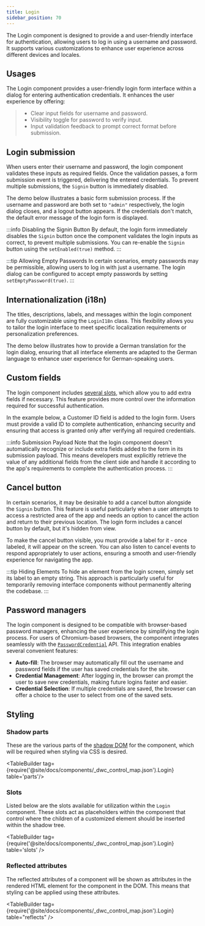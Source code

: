 ```yaml
---
title: Login
sidebar_position: 70
---
```


<DocChip chip='shadow' />
<DocChip chip='name' label="dwc-login" />
<DocChip chip='since' label='24.01' />
<JavadocLink type="login" location="com/webforj/component/login/Login" top='true'/>

The Login component is designed to provide a and user-friendly interface for authentication, allowing users to log in using a username and password. It supports various customizations to enhance user experience across different devices and locales.

<ComponentDemo 
path='/webforj/loginbasic?' 
javaE='https://raw.githubusercontent.com/webforj/webforj-documentation/refs/heads/main/src/main/java/com/webforj/samples/views/login/LoginBasicView.java'
height = '450px'
/>

## Usages

The Login component provides a user-friendly login form interface within a dialog for entering authentication credentials. It enhances the user experience by offering:
   >- Clear input fields for username and password.
   >- Visibility toggle for password to verify input.
   >- Input validation feedback to prompt correct format before submission.

## Login submission

When users enter their username and password, the login component validates these inputs as required fields. Once the validation passes, a form submission event is triggered, delivering the entered credentials. To prevent multiple submissions, the `Signin` button is immediately disabled.

The demo below illustrates a basic form submission process. If the username and password are both set to `"admin"` respectively, the login dialog closes, and a logout button appears. If the credentials don't match, the default error message of the login form is displayed.

<ComponentDemo 
path='/webforj/loginsubmission?' 
javaE='https://raw.githubusercontent.com/webforj/webforj-documentation/refs/heads/main/src/main/java/com/webforj/samples/views/login/LoginSubmissionView.java'
height = '450px'
/>

:::info Disabling the Signin Button
By default, the login form immediately disables the `Signin` button once the component validates the login inputs as correct, to prevent multiple submissions. You can re-enable the `Signin` button using the `setEnabled(true)` method.
:::

:::tip Allowing Empty Passwords
In certain scenarios, empty passwords may be permissible, allowing users to log in with just a username. The login dialog can be configured to accept empty passwords by setting `setEmptyPassword(true)`.
:::

## Internationalization (i18n)

The titles, descriptions, labels, and messages within the login component are fully customizable using the `LoginI18n` class. This flexibility allows you to tailor the login interface to meet specific localization requirements or personalization preferences.

The demo below illustrates how to provide a German translation for the login dialog, ensuring that all interface elements are adapted to the German language to enhance user experience for German-speaking users.

<ComponentDemo 
path='/webforj/logininternationalization?' 
javaE='https://raw.githubusercontent.com/webforj/webforj-documentation/refs/heads/main/src/main/java/com/webforj/samples/views/login/LoginInternationalizationView.java'
height = '500px'
/>

## Custom fields

The login component includes [several slots](#slots), which allow you to add extra fields if necessary. This feature provides more control over the information required for successful authentication.

In the example below, a Customer ID field is added to the login form. Users must provide a valid ID to complete authentication, enhancing security and ensuring that access is granted only after verifying all required credentials.

<ComponentDemo 
path='/webforj/logincustomfields?' 
javaE='https://raw.githubusercontent.com/webforj/webforj-documentation/refs/heads/main/src/main/java/com/webforj/samples/views/login/LoginCustomFieldsView.java'
cssURL='https://raw.githubusercontent.com/webforj/webforj-documentation/main/src/main/resources/css/login/loginCustomFields.css'
height = '700px'
/>

:::info Submission Payload
Note that the login component doesn't automatically recognize or include extra fields added to the form in its submission payload. This means developers must explicitly retrieve the value of any additional fields from the client side and handle it according to the app's requirements to complete the authentication process.
:::

## Cancel button

In certain scenarios, it may be desirable to add a cancel button alongside the `Signin` button. This feature is useful particularly when a user attempts to access a restricted area of the app and needs an option to cancel the action and return to their previous location. The login form includes a cancel button by default, but it's hidden from view.

To make the cancel button visible, you must provide a label for it - once labeled, it will appear on the screen. You can also listen to cancel events to respond appropriately to user actions, ensuring a smooth and user-friendly experience for navigating the app.

<ComponentDemo 
path='/webforj/logincancelbutton?' 
javaE='https://raw.githubusercontent.com/webforj/webforj-documentation/refs/heads/main/src/main/java/com/webforj/samples/views/login/LoginCancelButtonView.java'
height = '450px'
/>

:::tip Hiding Elements
To hide an element from the login screen, simply set its label to an empty string. This approach is particularly useful for temporarily removing interface components without permanently altering the codebase.
:::

## Password managers

The login component is designed to be compatible with browser-based password managers, enhancing the user experience by simplifying the login process. For users of Chromium-based browsers, the component integrates seamlessly with the [`PasswordCredential`](https://developer.mozilla.org/en-US/docs/Web/API/PasswordCredential) API. This integration enables several convenient features:

- **Auto-fill**: The browser may automatically fill out the username and password fields if the user has saved credentials for the site.
- **Credential Management**: After logging in, the browser can prompt the user to save new credentials, making future logins faster and easier.
- **Credential Selection**: If multiple credentials are saved, the browser can offer a choice to the user to select from one of the saved sets.

## Styling

### Shadow parts

These are the various parts of the [shadow DOM](../glossary#shadow-dom) for the component, which will be required when styling via CSS is desired.

<TableBuilder tag={require('@site/docs/components/_dwc_control_map.json').Login} table='parts'/>

### Slots

Listed below are the slots available for utilization within the `Login` component. These slots act as placeholders within the component that control where the children of a customized element should be inserted within the shadow tree.

<TableBuilder tag={require('@site/docs/components/_dwc_control_map.json').Login} table='slots' />

### Reflected attributes

The reflected attributes of a component will be shown as attributes in the rendered HTML element for the component in the DOM. This means that styling can be applied using these attributes.

<TableBuilder tag={require('@site/docs/components/_dwc_control_map.json').Login} table="reflects" />
